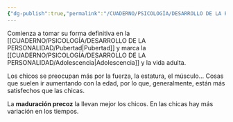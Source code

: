 ```yaml
---
{"dg-publish":true,"permalink":"/CUADERNO/PSICOLOGÍA/DESARROLLO DE LA PERSONALIDAD/Autoimagen corporal/"}
---
```


Comienza a tomar su forma definitiva en la [[CUADERNO/PSICOLOGÍA/DESARROLLO DE LA PERSONALIDAD/Pubertad\|Pubertad]] y marca la [[CUADERNO/PSICOLOGÍA/DESARROLLO DE LA PERSONALIDAD/Adolescencia\|Adolescencia]] y la vida adulta.

Los chicos se preocupan más por la fuerza, la estatura, el músculo... Cosas que suelen ir aumentando con la edad, por lo que, generalmente, están más satisfechos que las chicas.

La **maduración precoz** la llevan mejor los chicos. En las chicas hay más variación en los tiempos.